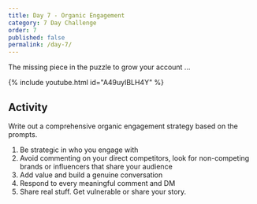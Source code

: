 ```yaml
---
title: Day 7 - Organic Engagement
category: 7 Day Challenge
order: 7
published: false
permalink: /day-7/
---
```


The missing piece in the puzzle to grow your account ...&nbsp;

{% include youtube.html id="A49uylBLH4Y" %}

## Activity&nbsp;

Write out a comprehensive organic engagement strategy based on the prompts.&nbsp;

1. Be strategic in who you engage with
2. Avoid commenting on your direct competitors, look for non-competing brands or influencers that share your audience
3. Add value and build a genuine conversation
4. Respond to every meaningful comment and DM
5. Share real stuff. Get vulnerable or share your story.&nbsp;
